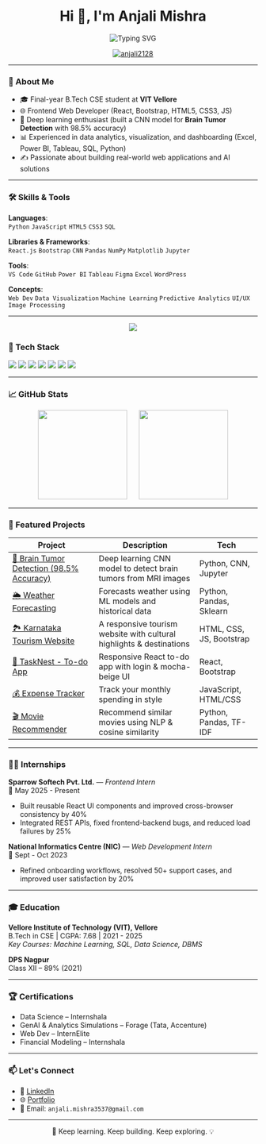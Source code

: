 <h1 align="center">Hi 👋, I'm Anjali Mishra</h1>

<p align="center">
  <img src="https://readme-typing-svg.herokuapp.com?font=Fira+Code&pause=1000&center=true&vCenter=true&width=435&lines=Final+Year+CS+Student+at+VIT;Frontend+Developer+%7C+React+Enthusiast;AI+%26+Deep+Learning+Explorer+%F0%9F%A7%A0;Loves+building+projects+with+impact" alt="Typing SVG" />
</p>

<p align="center">
  <a href="https://github.com/anjali2128"><img src="https://komarev.com/ghpvc/?username=anjali2128&label=Profile%20views&color=0e75b6&style=flat" alt="anjali2128" /></a>
</p>

---

### 💼 About Me

- 🎓 Final-year B.Tech CSE student at **VIT Vellore**
- 🌐 Frontend Web Developer (React, Bootstrap, HTML5, CSS3, JS)
- 🧠 Deep learning enthusiast (built a CNN model for **Brain Tumor Detection** with 98.5% accuracy)
- 📊 Experienced in data analytics, visualization, and dashboarding (Excel, Power BI, Tableau, SQL, Python)
- ✍️ Passionate about building real-world web applications and AI solutions

---

### 🛠️ Skills & Tools

**Languages**:  
`Python` `JavaScript` `HTML5` `CSS3` `SQL`

**Libraries & Frameworks**:  
`React.js` `Bootstrap` `CNN` `Pandas` `NumPy` `Matplotlib` `Jupyter`

**Tools**:  
`VS Code` `GitHub` `Power BI` `Tableau` `Figma` `Excel` `WordPress`

**Concepts**:  
`Web Dev` `Data Visualization` `Machine Learning` `Predictive Analytics` `UI/UX` `Image Processing`

---
<p align="center">
  <img src="https://github-profile-trophy.vercel.app/?username=anjali2128&theme=gruvbox&row=1&column=6" />
</p>


### 🔧 Tech Stack

<p align="left">
  <img src="https://img.shields.io/badge/HTML5-E34F26?style=flat&logo=html5&logoColor=white" />
  <img src="https://img.shields.io/badge/CSS3-1572B6?style=flat&logo=css3&logoColor=white" />
  <img src="https://img.shields.io/badge/JavaScript-F7DF1E?style=flat&logo=javascript&logoColor=black" />
  <img src="https://img.shields.io/badge/React-20232A?style=flat&logo=react&logoColor=61DAFB" />
  <img src="https://img.shields.io/badge/Bootstrap-563D7C?style=flat&logo=bootstrap&logoColor=white" />
  <img src="https://img.shields.io/badge/Python-3776AB?style=flat&logo=python&logoColor=white" />
  <img src="https://img.shields.io/badge/Jupyter-F37626?style=flat&logo=Jupyter&logoColor=white" />
</p>

---

### 📈 GitHub Stats

<p align="center">
  <img src="https://github-readme-stats.vercel.app/api?username=anjali2128&show_icons=true&theme=gruvbox" height="180" />
  &nbsp;&nbsp;&nbsp;&nbsp;
  <img src="https://github-readme-stats.vercel.app/api/top-langs/?username=anjali2128&layout=compact&theme=gruvbox" height="180" />
</p>


---

### 🚀 Featured Projects

| Project | Description | Tech |
|--------|-------------|------|
| [🎯 Brain Tumor Detection (98.5% Accuracy)](https://github.com/anjali2128/brain-tumor-detection-cnn) | Deep learning CNN model to detect brain tumors from MRI images | Python, CNN, Jupyter |
| [🌦️ Weather Forecasting](https://github.com/anjali2128/weather-forecasting) | Forecasts weather using ML models and historical data | Python, Pandas, Sklearn |
| [🏞️ Karnataka Tourism Website](https://github.com/anjali2128/Karnataka-tourism) | A responsive tourism website with cultural highlights & destinations | HTML, CSS, JS, Bootstrap |
| [📝 TaskNest - To-do App](https://github.com/anjali2128/To-do-list) | Responsive React to-do app with login & mocha-beige UI | React, Bootstrap |
| [💰 Expense Tracker](https://github.com/anjali2128/Expense) | Track your monthly spending in style | JavaScript, HTML/CSS |
| [🎬 Movie Recommender](https://github.com/anjali2128/Movie-Recommender) | Recommend similar movies using NLP & cosine similarity | Python, Pandas, TF-IDF |

---
### 👩‍💻 Internships

**Sparrow Softech Pvt. Ltd.** — *Frontend Intern*  
📍 May 2025 - Present  
- Built reusable React UI components and improved cross-browser consistency by 40%  
- Integrated REST APIs, fixed frontend-backend bugs, and reduced load failures by 25%

**National Informatics Centre (NIC)** — *Web Development Intern*  
📍 Sept - Oct 2023  
- Refined onboarding workflows, resolved 50+ support cases, and improved user satisfaction by 20%

---

### 🎓 Education

**Vellore Institute of Technology (VIT), Vellore**  
B.Tech in CSE | CGPA: 7.68 | 2021 - 2025  
*Key Courses: Machine Learning, SQL, Data Science, DBMS*

**DPS Nagpur**  
Class XII – 89% (2021)

---

### 🏆 Certifications

- Data Science – Internshala  
- GenAI & Analytics Simulations – Forage (Tata, Accenture)  
- Web Dev – InternElite  
- Financial Modeling – Internshala
 
---

### 📫 Let's Connect

- 💼 [LinkedIn](https://www.linkedin.com/in/anjali-mishra-41418824b/)
- 🌐 [Portfolio](https://anjali2128.github.io/Portfolio/)
- 📧 Email: `anjali.mishra3537@gmail.com`

---

<p align="center">
  🚀 Keep learning. Keep building. Keep exploring. 💡
</p>
